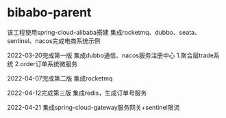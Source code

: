 # bibabo-parent

该工程使用spring-cloud-alibaba搭建
集成rocketmq、dubbo、seata、sentinel、nacos完成电商系统示例

2022-03-20完成第一版
集成dubbo通信、nacos服务注册中心
1.聚合层trade系统
2.order订单系统微服务

2022-04-07完成第二版
集成rocketmq

2022-04-12完成第三版
集成redis，生成订单号服务

2022-04-21
集成spring-cloud-gateway服务网关+sentinel限流